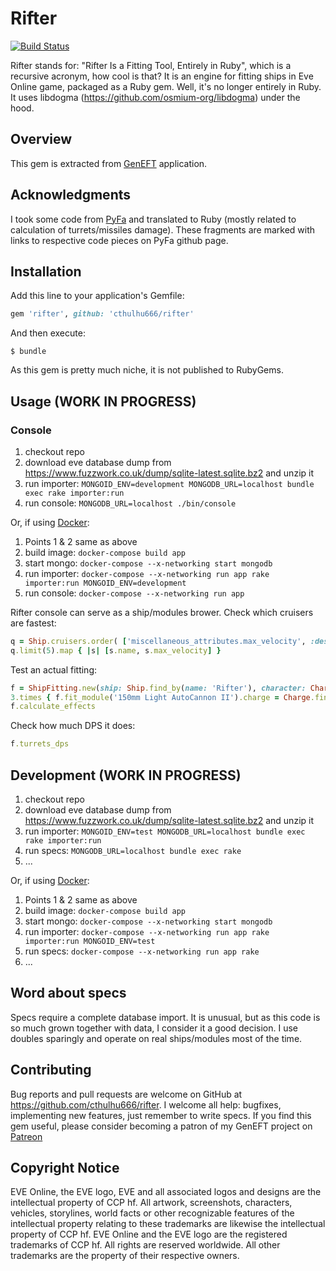 # Rifter

[![Build Status](https://travis-ci.org/cthulhu666/rifter.svg?branch=master)](https://travis-ci.org/cthulhu666/rifter)

Rifter stands for: "Rifter Is a Fitting Tool, Entirely in Ruby", which is a recursive acronym, how cool is that?
It is an engine for fitting ships in Eve Online game, packaged as a Ruby gem.
Well, it's no longer entirely in Ruby. It uses libdogma (https://github.com/osmium-org/libdogma) under the hood.

## Overview

This gem is extracted from [GenEFT](https://geneft.com) application.

## Acknowledgments

I took some code from [PyFa](https://github.com/DarkFenX/Pyfa) and translated to Ruby
(mostly related to calculation of turrets/missiles damage).
These fragments are marked with links to respective code pieces on PyFa github page.

## Installation

Add this line to your application's Gemfile:

```ruby
gem 'rifter', github: 'cthulhu666/rifter'
```

And then execute:

    $ bundle

As this gem is pretty much niche, it is not published to RubyGems.

## Usage (WORK IN PROGRESS)

### Console

1. checkout repo
2. download eve database dump from https://www.fuzzwork.co.uk/dump/sqlite-latest.sqlite.bz2 and unzip it
3. run importer: `MONGOID_ENV=development MONGODB_URL=localhost bundle exec rake importer:run`
4. run console: `MONGODB_URL=localhost ./bin/console`

Or, if using [Docker](https://www.docker.com/):

1. Points 1 & 2 same as above
3. build image: `docker-compose build app`
4. start mongo: `docker-compose --x-networking start mongodb`
5. run importer: `docker-compose --x-networking run app rake importer:run MONGOID_ENV=development`
6. run console: `docker-compose --x-networking run app`

Rifter console can serve as a ship/modules brower.
Check which cruisers are fastest:

```ruby
q = Ship.cruisers.order( ['miscellaneous_attributes.max_velocity', :desc] )
q.limit(5).map { |s| [s.name, s.max_velocity] }
```

Test an actual fitting:

```ruby
f = ShipFitting.new(ship: Ship.find_by(name: 'Rifter'), character: Character.perfect_skills_character)
3.times { f.fit_module('150mm Light AutoCannon II').charge = Charge.find_by(name: 'EMP S') }
f.calculate_effects
```

Check how much DPS it does:
```ruby
f.turrets_dps
```

## Development (WORK IN PROGRESS)

1. checkout repo
2. download eve database dump from https://www.fuzzwork.co.uk/dump/sqlite-latest.sqlite.bz2 and unzip it
3. run importer: `MONGOID_ENV=test MONGODB_URL=localhost bundle exec rake importer:run`
4. run specs: `MONGODB_URL=localhost bundle exec rake`
5. ...

Or, if using [Docker](https://www.docker.com/):

1. Points 1 & 2 same as above
3. build image: `docker-compose build app`
4. start mongo: `docker-compose --x-networking start mongodb`
5. run importer: `docker-compose --x-networking run app rake importer:run MONGOID_ENV=test`
6. run specs: `docker-compose --x-networking run app rake`
7. ...

## Word about specs

Specs require a complete database import.
It is unusual, but as this code is so much grown together with data, I consider it a good decision.
I use doubles sparingly and operate on real ships/modules most of the time.

## Contributing

Bug reports and pull requests are welcome on GitHub at https://github.com/cthulhu666/rifter.
I welcome all help: bugfixes, implementing new features, just remember to write specs.
If you find this gem useful, please consider becoming a patron of my GenEFT project on [Patreon](https://www.patreon.com/geneft)

## Copyright Notice

EVE Online, the EVE logo, EVE and all associated logos and designs are the intellectual property of CCP hf.
All artwork, screenshots, characters, vehicles, storylines, world facts or other recognizable features
 of the intellectual property relating to these trademarks are likewise the intellectual property of CCP hf.
EVE Online and the EVE logo are the registered trademarks of CCP hf.
All rights are reserved worldwide. All other trademarks are the property of their respective owners.
